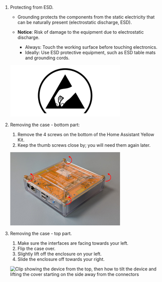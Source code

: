 <!---Opening the case (Raspberry Pi Compute Module 4)-->

1. Protecting from ESD.

   - Grounding protects the components from the static electricity that can be naturally present (electrostatic discharge, ESD).

   - **Notice**: Risk of damage to the equipment due to electrostatic discharge.
     - Always: Touch the working surface before touching electronics.
     - Ideally: Use ESD protective equipment, such as ESD table mats and grounding cords.

   ![icon indicating risk of electrostatic discharge (ESD), A triangle including a hand about to touch something](/static/img/yellow/step-2-esd.png)

1. Removing the case - bottom part:

   1. Remove the 4 screws on the bottom of the Home Assistant Yellow Kit.
   1. Keep the thumb screws close by; you will need them again later.

   ![image showing the bottom of the Yellow with arrows around the thumb-screws indicating counter-clockwise motion](/static/img/yellow/cm5-remove-thumb-screws.jpg)

1. Removing the case - top part.

   1. Make sure the interfaces are facing towards your left.
   1. Flip the case over.
   1. Slightly lift off the enclosure on your left.
   1. Slide the enclosure off towards your right.

   ![Clip showing the device from the top, then how to tilt the device and lifting the cover starting on the side away from the connectors](/static/img/yellow/scm5_remove_cover_480.webp)
